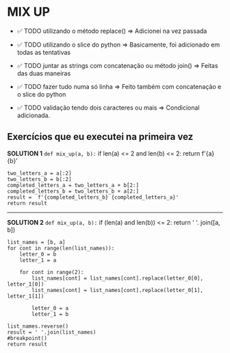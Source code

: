 # MIX UP

* ✅ TODO utilizando o método replace()
    => Adicionei na vez passada

* ✅ TODO utilizando o slice do python
    => Basicamente, foi adicionado em todas as tentativas

* ✅ TODO juntar as strings com concatenação ou método join()
    => Feitas das duas maneiras

* ✅ TODO fazer tudo numa só linha
    => Feito também com concatenação e o slice do python

* ✅ TODO validação tendo dois caracteres ou mais
    => Condicional adicionada.

## Exercícios que eu executei na primeira vez

__SOLUTION 1__
`def mix_up(a, b):`
    if len(a) <= 2 and len(b) <= 2:
        return f'{a} {b}'

    two_letters_a = a[:2]
    two_letters_b = b[:2]
    completed_letters_a = two_letters_a + b[2:]
    completed_letters_b = two_letters_b + a[2:]
    result =  f'{completed_letters_b} {completed_letters_a}'
    return result

***

__SOLUTION 2__
`def mix_up(a, b):`
    if (len(a) and len(b)) <= 2:
        return ' '. join([a, b])

    list_names = [b, a]
    for cont in range(len(list_names)):
        letter_0 = b
        letter_1 = a

        for cont in range(2):
            list_names[cont] = list_names[cont].replace(letter_0[0], letter_1[0])
            list_names[cont] = list_names[cont].replace(letter_0[1], letter_1[1])

            letter_0 = a
            letter_1 = b

    list_names.reverse()
    result = ' '.join(list_names)
    #breakpoint()
    return result
